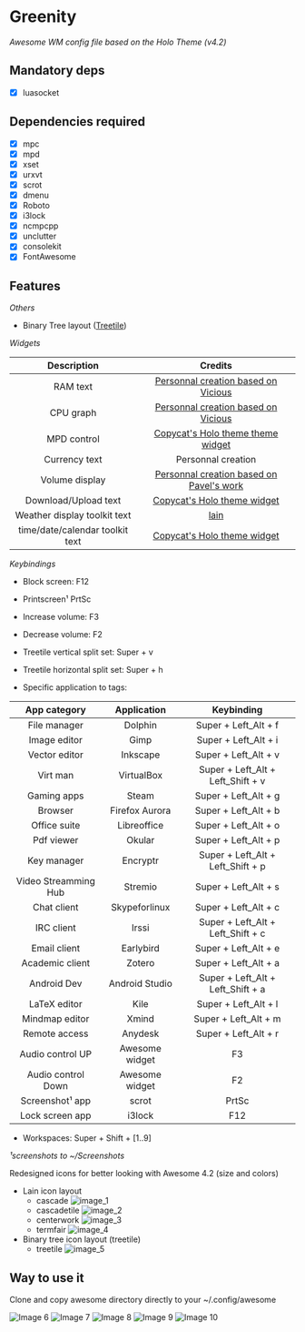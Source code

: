 # Greenity
_Awesome WM config file based on the Holo Theme (v4.2)_

## Mandatory deps
- [x] luasocket

## Dependencies required 
- [x] mpc
- [x] mpd
- [x] xset         
- [x] urxvt        
- [x] scrot        
- [x] dmenu        
- [x] Roboto       
- [x] i3lock
- [x] ncmpcpp
- [x] unclutter    
- [x] consolekit
- [x] FontAwesome  

## Features
_Others_
- Binary Tree layout ([Treetile](https://github.com/guotsuan/awesome-treetile))

_Widgets_

 | Description | Credits |
 | :---: | :---: |
 | RAM text                         | [Personnal creation based on Vicious](https://github.com/Mic92/vicious)                |
 | CPU graph                        | [Personnal creation based on Vicious](https://github.com/Mic92/vicious)                |
 | MPD control                      | [Copycat's Holo theme theme widget](https://github.com/lcpz/awesome-copycats)          |
 | Currency text                    | Personnal creation                                                                     |
 | Volume display                   | [Personnal creation based on Pavel's work](http://pavelmakhov.com/awesome-wm-widgets/) |
 | Download/Upload text             | [Copycat's Holo theme widget](https://github.com/lcpz/awesome-copycats)                |
 | Weather display toolkit text     | [lain](https://github.com/lcpz/lain/wiki)                                              |
 | time/date/calendar toolkit text  | [Copycat's Holo theme widget](https://github.com/lcpz/awesome-copycats)                |

_Keybindings_
- Block screen: F12
- Printscreen¹ PrtSc 
- Increase volume: F3 
- Decrease volume: F2 
- Treetile vertical split set: Super + v
- Treetile horizontal split set: Super + h

- Specific application to tags:

| App category         | Application    | Keybinding            |
| :-------------------:| :------------: | :--------------------: |
| File manager         |  Dolphin       | Super + Left_Alt + f  |
| Image editor         | Gimp           | Super + Left_Alt + i  |
| Vector editor        | Inkscape       | Super + Left_Alt + v  |
| Virt man             | VirtualBox     | Super + Left_Alt + Left_Shift + v |
| Gaming apps          | Steam          | Super + Left_Alt + g  |
| Browser              | Firefox Aurora | Super + Left_Alt + b  |
| Office suite         | Libreoffice    | Super + Left_Alt + o  |
| Pdf viewer           | Okular         | Super + Left_Alt + p  |
| Key manager          | Encryptr       | Super + Left_Alt + Left_Shift + p |
| Video Streamming Hub | Stremio        | Super + Left_Alt + s  |
| Chat client          | Skypeforlinux  | Super + Left_Alt + c  |
| IRC client           | Irssi          | Super + Left_Alt + Left_Shift + c |
| Email client         | Earlybird      | Super + Left_Alt + e  |
| Academic client      | Zotero         | Super + Left_Alt + a  |
| Android Dev          | Android Studio | Super + Left_Alt + Left_Shift + a |
| LaTeX editor         | Kile           | Super + Left_Alt + l  |
| Mindmap editor       | Xmind          | Super + Left_Alt + m  |
| Remote access        | Anydesk        | Super + Left_Alt + r  |
| Audio control UP     | Awesome widget | F3                    |
| Audio control Down   | Awesome widget | F2                    |
| Screenshot¹ app      | scrot          | PrtSc                 |
| Lock screen app      | i3lock         | F12                   |

- Workspaces: Super + Shift + [1..9]

_¹screenshots to ~/Screenshots_  

Redesigned icons for better looking with Awesome 4.2 (size and colors)
- Lain icon layout
  - cascade ![image_1](https://github.com/lambd0x/Funtoo-GreenInfinity/blob/master/awesome/lain/icons/layout/default/cascade.png)
  - cascadetile ![image_2](https://github.com/lambd0x/Funtoo-GreenInfinity/blob/master/awesome/lain/icons/layout/default/cascadetile.png)
  - centerwork ![image_3](https://github.com/lambd0x/Funtoo-GreenInfinity/blob/master/awesome/lain/icons/layout/default/centerwork.png)
  - termfair ![image_4](https://github.com/lambd0x/Funtoo-GreenInfinity/blob/master/awesome/lain/icons/layout/default/termfair.png)
- Binary tree icon layout (treetile)
  - treetile ![image_5](https://github.com/lambd0x/Funtoo-GreenInfinity/blob/master/awesome/treetile/treetile.png)

## Way to use it
Clone and copy awesome directory directly to your ~/.config/awesome  

![Image 6](https://raw.githubusercontent.com/lambd0x/Awesome-wm-Funtoo-GreenInfinity/master/screenshots_taken/img0.png)
![Image 7](https://raw.githubusercontent.com/lambd0x/Awesome-wm-Funtoo-GreenInfinity/master/screenshots_taken/img1.png)
![Image 8](https://raw.githubusercontent.com/lambd0x/Awesome-wm-Funtoo-GreenInfinity/master/screenshots_taken/img2.png)
![Image 9](https://raw.githubusercontent.com/lambd0x/Awesome-wm-Funtoo-GreenInfinity/master/screenshots_taken/img3.png)
![Image 10](https://raw.githubusercontent.com/lambd0x/Funtoo-GreenInfinity/8e1b0d809b0600a145e37c644e91527512b42c30/screenshots_taken/img4.png)







